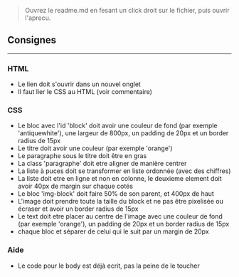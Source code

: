 > Ouvrez le readme.md en fesant un click droit sur le fichier, puis ouvrir l'aprecu.  

## Consignes
---  
### HTML  
- Le lien doit s'ouvrir dans un nouvel onglet  
- Il faut lier le CSS au HTML (voir commentaire)

### CSS
- Le bloc avec l'id 'block' doit avoir une couleur de fond (par exemple 'antiquewhite'), une largeur de 800px, un padding de 20px et un border radius de 15px
- Le titre doit avoir une couleur (par exemple 'orange')
- Le paragraphe sous le titre doit être en gras
- La class 'paragraphe' doit etre aligner de manière centrer
- La liste à puces doit se transformer en liste ordonnée (avec des chiffres)
- La liste doit etre en ligne et non en colonne, le deuxieme element doit avoir 40px de margin sur chaque cotés
- Le bloc 'img-block' doit faire 50% de son parent, et 400px de haut
- L'image doit prendre toute la taille du block et ne pas être pixelisée ou écraser et avoir un border radius de 15px
- Le text doit etre placer au centre de l'image avec une couleur de fond (par exemple 'orange'), un padding de 20px et un border radius de 15px
- chaque bloc et séparer de celui qui le suit par un margin de 20px  
### Aide
- Le code pour le body est déjà ecrit, pas la peine de le toucher
